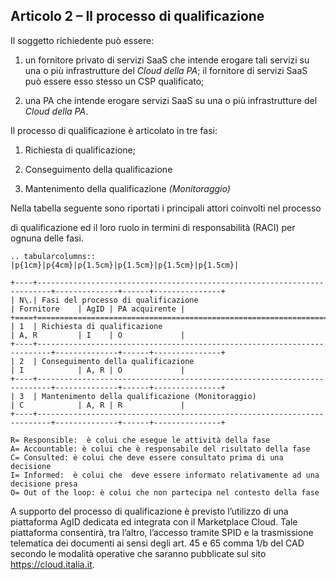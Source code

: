 ## Articolo 2 – Il processo di qualificazione

Il soggetto richiedente può essere:

1. un fornitore privato di servizi SaaS che intende erogare tali servizi su
   una o più infrastrutture del *Cloud della PA*; il fornitore di servizi
   SaaS può essere esso stesso un CSP qualificato;

2. una PA che intende erogare servizi SaaS su una o più infrastrutture del
   *Cloud della PA*.


Il processo di qualificazione è articolato in tre fasi:

1. Richiesta di qualificazione;

2. Conseguimento della qualificazione

3. Mantenimento della qualificazione *(Monitoraggio)*

Nella tabella seguente sono riportati i principali attori coinvolti nel processo

di qualificazione ed il loro ruolo in termini di responsabilità (RACI) per
ognuna delle fasi.


```eval_rst
.. tabularcolumns:: |p{1cm}|p{4cm}|p{1.5cm}|p{1.5cm}|p{1.5cm}|p{1.5cm}|

+----+-------------------------------------------------------------------------+--------------+------+---------------+
| N\.| Fasi del processo di qualificazione                                     | Fornitore    | AgID | PA acquirente |
+====+=========================================================================+==============+======+===============+
| 1  | Richiesta di qualificazione                                             | A, R         | I    | O             |
+----+-------------------------------------------------------------------------+--------------+------+---------------+
| 2  | Conseguimento della qualificazione                                      | I            | A, R | O             |
+----+-------------------------------------------------------------------------+--------------+------+---------------+
| 3  | Mantenimento della qualificazione (Monitoraggio)                        | C            | A, R | R             |
+----+-------------------------------------------------------------------------+--------------+------+---------------+
```

```
R= Responsible:  è colui che esegue le attività della fase
A= Accountable: è colui che è responsabile del risultato della fase
C= Consulted: è colui che deve essere consultato prima di una decisione
I= Informed:  è colui che  deve essere informato relativamente ad una decisione presa
O= Out of the loop: è colui che non partecipa nel contesto della fase
```

A supporto del processo di qualificazione è previsto l’utilizzo di una
piattaforma AgID dedicata ed integrata con il Marketplace Cloud. 
Tale piattaforma consentirà, tra l’altro, l’accesso tramite
SPID e la trasmissione telematica dei documenti ai sensi degli art. 45 e 65
comma 1/b del CAD secondo le modalità operative che saranno pubblicate sul sito https://cloud.italia.it.